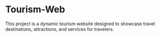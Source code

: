 # Tourism-Web
This project is a dynamic tourism website designed to showcase travel destinations, attractions, and services for travelers.
